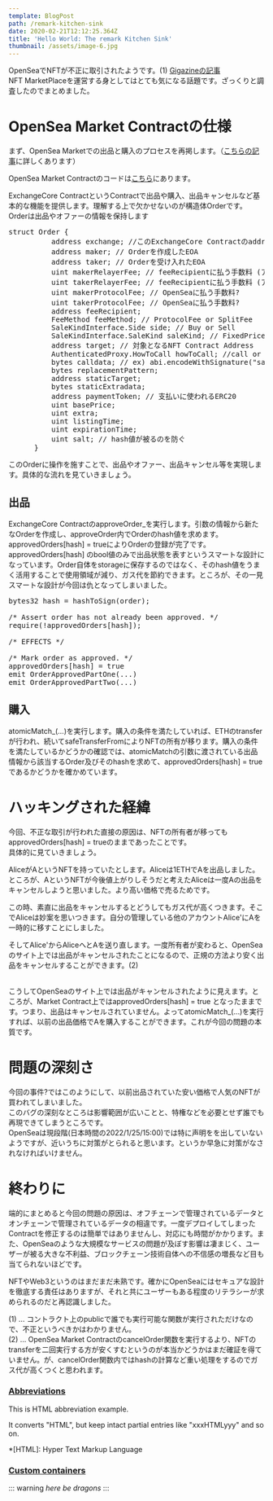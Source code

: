 ```yaml
---
template: BlogPost
path: /remark-kitchen-sink
date: 2020-02-21T12:12:25.364Z
title: 'Hello World: The remark Kitchen Sink'
thumbnail: /assets/image-6.jpg
---
```

<!-- wp:paragraph -->
<p>OpenSeaでNFTが不正に取引されたようです。(1)  <a href="https://gigazine.net/news/20220125-opensea-user-steal-nfts/" title="https://gigazine.net/news/20220125-opensea-user-steal-nfts/">Gigazineの記事</a><br>NFT MarketPlaceを運営する身としてはとても気になる話題です。ざっくりと調査したのでまとめました。</p>
<!-- /wp:paragraph -->

<!-- wp:paragraph -->
<p></p>
<!-- /wp:paragraph -->

<!-- wp:heading {"level":1} -->
<h1 id="opensea-market-contractの仕様">OpenSea Market Contractの仕様</h1>
<!-- /wp:heading -->

<!-- wp:paragraph -->
<p>まず、OpenSea Marketでの出品と購入のプロセスを再掲します。（<a href="https://blog.suishow.net/2021/08/25/opensea-market-contract%e8%a7%a3%e8%aa%ac/">こちらの記事</a>に詳しくあります）</p>
<!-- /wp:paragraph -->

<!-- wp:paragraph -->
<p>OpenSea Market Contractのコードは<a href="https://rinkeby.etherscan.io/address/0xf57b2c51ded3a29e6891aba85459d600256cf317#code">こちら</a>にあります。</p>
<!-- /wp:paragraph -->

<!-- wp:paragraph -->
<p></p>
<!-- /wp:paragraph -->

<!-- wp:paragraph -->
<p>ExchangeCore ContractというContractで出品や購入、出品キャンセルなど基本的な機能を提供します。理解する上で欠かせないのが構造体Orderです。Orderは出品やオファーの情報を保持します</p>
<!-- /wp:paragraph -->

<!-- wp:syntaxhighlighter/code -->
<pre class="wp-block-syntaxhighlighter-code">struct Order {
          address exchange; //このExchangeCore Contractのaddress
          address maker; // Orderを作成したEOA
          address taker; // Orderを受け入れたEOA
          uint makerRelayerFee; // feeRecipientに払う手数料 (アフィリエイト等に使われる?)
          uint takerRelayerFee; // feeRecipientに払う手数料 (アフィリエイト等に使われる?)
          uint makerProtocolFee; // OpenSeaに払う手数料?
          uint takerProtocolFee; // OpenSeaに払う手数料?
          address feeRecipient;
          FeeMethod feeMethod; // ProtocolFee or SplitFee
          SaleKindInterface.Side side; // Buy or Sell
          SaleKindInterface.SaleKind saleKind; // FixedPrice or DutchAuction
          address target; // 対象となるNFT Contract Address
          AuthenticatedProxy.HowToCall howToCall; //call or delegateCall
          bytes calldata; // ex) abi.encodeWithSignature("safeTransferFrom(1, 0x...)")
          bytes replacementPattern;
          address staticTarget;
          bytes staticExtradata;
          address paymentToken; // 支払いに使われるERC20
          uint basePrice;
          uint extra;
          uint listingTime;
          uint expirationTime;
          uint salt; // hash値が被るのを防ぐ
      }</pre>
<!-- /wp:syntaxhighlighter/code -->

<!-- wp:paragraph -->
<p></p>
<!-- /wp:paragraph -->

<!-- wp:paragraph -->
<p>このOrderに操作を施すことで、出品やオファー、出品キャンセル等を実現します。具体的な流れを見ていきましょう。</p>
<!-- /wp:paragraph -->

<!-- wp:paragraph -->
<p></p>
<!-- /wp:paragraph -->

<!-- wp:heading -->
<h2 id="出品">出品</h2>
<!-- /wp:heading -->

<!-- wp:paragraph -->
<p>ExchangeCore ContractのapproveOrder_を実行します。引数の情報から新たなOrderを作成し、approveOrder内でOrderのhash値を求めます。approvedOrders[hash] = trueによりOrderの登録が完了です。approvedOrders[hash] のbool値のみで出品状態を表すというスマートな設計になっています。Order自体をstorageに保存するのではなく、そのhash値をうまく活用することで使用領域が減り、ガス代を節約できます。ところが、その一見スマートな設計が今回は仇となってしまいました。</p>
<!-- /wp:paragraph -->

<!-- wp:syntaxhighlighter/code -->
<pre class="wp-block-syntaxhighlighter-code">bytes32 hash = hashToSign(order);
 
/* Assert order has not already been approved. */
require(!approvedOrders[hash]);
 
/* EFFECTS */
     
/* Mark order as approved. */
approvedOrders[hash] = true
emit OrderApprovedPartOne(...)
emit OrderApprovedPartTwo(...)</pre>
<!-- /wp:syntaxhighlighter/code -->

<!-- wp:paragraph -->
<p></p>
<!-- /wp:paragraph -->

<!-- wp:heading -->
<h2 id="購入">購入</h2>
<!-- /wp:heading -->

<!-- wp:paragraph -->
<p>atomicMatch_(…)を実行します。購入の条件を満たしていれば、ETHのtransferが行われ、続いてsafeTransferFromによりNFTの所有が移ります。購入の条件を満たしているかどうかの確認では、atomicMatchの引数に渡されている出品情報から該当するOrder及びそのhashを求めて、approvedOrders[hash] = true であるかどうかを確かめています。</p>
<!-- /wp:paragraph -->

<!-- wp:paragraph -->
<p></p>
<!-- /wp:paragraph -->

<!-- wp:heading {"level":1} -->
<h1 id="ハッキングされた経緯">ハッキングされた経緯</h1>
<!-- /wp:heading -->

<!-- wp:paragraph -->
<p>今回、不正な取引が行われた直接の原因は、NFTの所有者が移ってもapprovedOrders[hash] = trueのままであったことです。<br>具体的に見ていきましょう。</p>
<!-- /wp:paragraph -->

<!-- wp:paragraph -->
<p>AliceがAというNFTを持っていたとします。Aliceは1ETHでAを出品しました。ところが、AというNFTが今後値上がりしそうだと考えたAliceは一度Aの出品をキャンセルしようと思いました。より高い価格で売るためです。</p>
<!-- /wp:paragraph -->

<!-- wp:paragraph -->
<p>この時、素直に出品をキャンセルするとどうしてもガス代が高くつきます。そこでAliceは妙案を思いつきます。自分の管理している他のアカウントAlice'にAを一時的に移すことにしました。</p>
<!-- /wp:paragraph -->

<!-- wp:paragraph -->
<p>そしてAlice'からAliceへとAを送り直します。一度所有者が変わると、OpenSeaのサイト上では出品がキャンセルされたことになるので、正規の方法より安く出品をキャンセルすることができます。(2)</p>
<!-- /wp:paragraph -->

<!-- wp:paragraph -->
<p><br>こうしてOpenSeaのサイト上では出品がキャンセルされたように見えます。ところが、Market Contract上ではapprovedOrders[hash] = true となったままです。つまり、出品はキャンセルされていません。よってatomicMatch_(…)を実行すれば、以前の出品価格でAを購入することができます。これが今回の問題の本質です。</p>
<!-- /wp:paragraph -->

<!-- wp:paragraph -->
<p></p>
<!-- /wp:paragraph -->

<!-- wp:heading {"level":1} -->
<h1 id="問題の深刻さ">問題の深刻さ</h1>
<!-- /wp:heading -->

<!-- wp:paragraph -->
<p>今回の事件?ではこのようにして、以前出品されていた安い価格で人気のNFTが買われてしまいました。<br>このバグの深刻なところは影響範囲が広いことと、特権などを必要とせず誰でも再現できてしまうところです。<br>OpenSeaは現段階(日本時間の2022/1/25/15:00)では特に声明をを出していないようですが、近いうちに対策がとられると思います。というか早急に対策がなされなければいけません。</p>
<!-- /wp:paragraph -->

<!-- wp:paragraph -->
<p></p>
<!-- /wp:paragraph -->

<!-- wp:heading {"level":1} -->
<h1 id="終わりに">終わりに</h1>
<!-- /wp:heading -->

<!-- wp:paragraph -->
<p>端的にまとめると今回の問題の原因は、オフチェーンで管理されているデータとオンチェーンで管理されているデータの相違です。一度デプロイしてしまったContractを修正するのは簡単ではありませんし、対応にも時間がかかります。また、OpenSeaのような大規模なサービスの問題が及ぼす影響は凄まじく、ユーザーが被る大きな不利益、ブロックチェーン技術自体への不信感の増長など目も当てられないほどです。</p>
<!-- /wp:paragraph -->

<!-- wp:paragraph -->
<p>NFTやWeb3というのはまだまだ未熟です。確かにOpenSeaにはセキュアな設計を徹底する責任はありますが、それと共にユーザーもある程度のリテラシーが求められるのだと再認識しました。</p>
<!-- /wp:paragraph -->

<!-- wp:paragraph -->
<p></p>
<!-- /wp:paragraph -->

<!-- wp:paragraph -->
<p></p>
<!-- /wp:paragraph -->

<!-- wp:paragraph -->
<p>(1) … コントラクト上のpublicで誰でも実行可能な関数が実行されただけなので、不正というべきかはわかりません。<br>(2) … OpenSea Market ContractのcancelOrder関数を実行するより、NFTのtransferを二回実行する方が安くすむというのが本当かどうかはまだ確証を得ていません。が、cancelOrder関数内ではhashの計算など重い処理をするのでガス代が高くつくと思われます。</p>
<!-- /wp:paragraph -->

### [Abbreviations](https://github.com/markdown-it/markdown-it-abbr)

This is HTML abbreviation example.

It converts "HTML", but keep intact partial entries like "xxxHTMLyyy" and so on.

\*\[HTML]: Hyper Text Markup Language

### [Custom containers](https://github.com/markdown-it/markdown-it-container)

::: warning *here be dragons* :::
